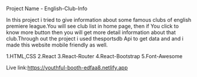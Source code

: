 Project Name - English-Club-Info
<!-- Features and description -->
In this project i tried to give information about some famous clubs of english premiere league.You will see  club list in home page,
then if You click to know more button then you will get more detail information about that club.Through out the project i used thesportsdb Api to get data and and i made this website mobile friendly as well.
<!-- Technologies -->
1.HTML,CSS
2.React
3.React-Router
4.React-Bootstrap
5.Font-Awesome

Live link:https://youthful-booth-edfaa8.netlify.app
